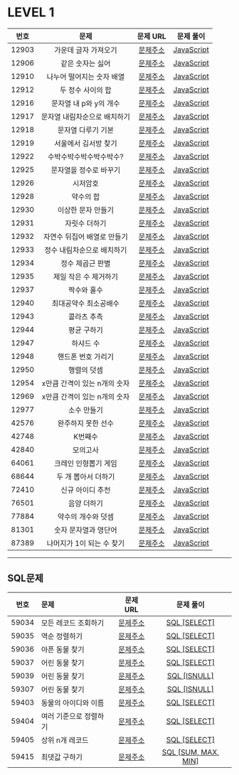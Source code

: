 # LEVEL 1

| 번호  |             문제             |                               문제 URL                               |                                                                                                              문제 풀이                                                                                                               |
| :---: | :--------------------------: | :------------------------------------------------------------------: | :----------------------------------------------------------------------------------------------------------------------------------------------------------------------------------------------------------------------------------: |
| 12903 |     가운데 글자 가져오기     | [문제주소](https://programmers.co.kr/learn/courses/30/lessons/12903) | [JavaScript](https://velog.io/@jungjaedev/%EC%95%8C%EA%B3%A0%EB%A6%AC%EC%A6%98%ED%94%84%EB%A1%9C%EA%B7%B8%EB%9E%98%EB%A8%B8%EC%8A%A4-%EA%B0%80%EC%9A%B4%EB%8D%B0-%EA%B8%80%EC%9E%90-%EA%B0%80%EC%A0%B8%EC%98%A4%EA%B8%B0-JavaScript) |
| 12906 |       같은 숫자는 싫어       | [문제주소](https://programmers.co.kr/learn/courses/30/lessons/12906) |          [JavaScript](https://velog.io/@jungjaedev/%EC%95%8C%EA%B3%A0%EB%A6%AC%EC%A6%98%ED%94%84%EB%A1%9C%EA%B7%B8%EB%9E%98%EB%A8%B8%EC%8A%A4-%EA%B0%99%EC%9D%80-%EC%88%AB%EC%9E%90%EB%8A%94-%EC%8B%AB%EC%96%B4-JavaScript)          |
| 12910 |  나누어 떨어지는 숫자 배열   | [문제주소](https://programmers.co.kr/learn/courses/30/lessons/12910) |                                                                                          [JavaScript](./12910-나누어_떨어지는_숫자_배열.js)                                                                                          |
| 12912 |      두 정수 사이의 합       | [문제주소](https://programmers.co.kr/learn/courses/30/lessons/12912) |                                                                                              [JavaScript](./12912-두_정수_사이의_합.js)                                                                                              |
| 12916 |    문자열 내 p와 y의 개수    | [문제주소](https://programmers.co.kr/learn/courses/30/lessons/12916) |                                                                                           [JavaScript](./12916-문자열_내_p와_y의_개수.js)                                                                                            |
| 12917 | 문자열 내림차순으로 배치하기 | [문제주소](https://programmers.co.kr/learn/courses/30/lessons/12917) |                                                                                        [JavaScript](./12917-문자열_내림차순으로_배치하기.js)                                                                                         |
| 12918 |      문자열 다루기 기본      | [문제주소](https://programmers.co.kr/learn/courses/30/lessons/12918) |                                                                                             [JavaScript](./12918-문자열_다루기_기본.js)                                                                                              |
| 12919 |     서울에서 김서방 찾기     | [문제주소](https://programmers.co.kr/learn/courses/30/lessons/12919) |                                                                                            [JavaScript](./12919-서울에서_김서방_찾기.js)                                                                                             |
| 12922 |   수박수박수박수박수박수?    | [문제주소](https://programmers.co.kr/learn/courses/30/lessons/12922) |                                                                                           [JavaScript](./12922-수박수박수박수박수박수?.js)                                                                                           |
| 12925 |    문자열을 정수로 바꾸기    | [문제주소](https://programmers.co.kr/learn/courses/30/lessons/12925) |                                                                                           [JavaScript](./12925-문자열을_정수로_바꾸기.js)                                                                                            |
| 12926 |           시저암호           | [문제주소](https://programmers.co.kr/learn/courses/30/lessons/12926) |                                                                                                  [JavaScript](./12926-시저_암호.js)                                                                                                  |
| 12928 |          약수의 합           | [문제주소](https://programmers.co.kr/learn/courses/30/lessons/12928) |                                                                                                  [JavaScript](./12928-약수의_합.js)                                                                                                  |
| 12930 |      이상한 문자 만들기      | [문제주소](https://programmers.co.kr/learn/courses/30/lessons/12930) |                                                                                             [JavaScript](./12930-이상한_문자_만들기.js)                                                                                              |
| 12931 |        자릿수 더하기         | [문제주소](https://programmers.co.kr/learn/courses/30/lessons/12931) |                                                                                                [JavaScript](./12931-자릿수_더하기.js)                                                                                                |
| 12932 | 자연수 뒤집어 배열로 만들기  | [문제주소](https://programmers.co.kr/learn/courses/30/lessons/12932) |                                                                                         [JavaScript](./12932-자연수_뒤집어_배열로_만들기.js)                                                                                         |
| 12933 |  정수 내림차순으로 배치하기  | [문제주소](https://programmers.co.kr/learn/courses/30/lessons/12933) |                                                                                         [JavaScript](./12933-정수_내림차순으로_배치하기.js)                                                                                          |
| 12934 |       정수 제곱근 판별       | [문제주소](https://programmers.co.kr/learn/courses/30/lessons/12934) |                                                                                              [JavaScript](./12934-정수_제곱근_판별.js)                                                                                               |
| 12935 |    제일 작은 수 제거하기     | [문제주소](https://programmers.co.kr/learn/courses/30/lessons/12935) | [JavaScript](https://velog.io/@jungjaedev/%EC%95%8C%EA%B3%A0%EB%A6%AC%EC%A6%98%ED%94%84%EB%A1%9C%EA%B7%B8%EB%9E%98%EB%A8%B8%EC%8A%A4-%EC%A0%9C%EC%9D%BC-%EC%9E%91%EC%9D%80-%EC%88%98-%EC%A0%9C%EA%B1%B0%ED%95%98%EA%B8%B0JavaScript) |
| 12937 |         짝수와 홀수          | [문제주소](https://programmers.co.kr/learn/courses/30/lessons/12937) |                                                                                                 [JavaScript](./12937-짝수와_홀수.js)                                                                                                 |
| 12940 |    최대공약수 최소공배수     | [문제주소](https://programmers.co.kr/learn/courses/30/lessons/12940) |                                                                                            [JavaScript](./12940-최대공약수_최소공배수.js)                                                                                            |
| 12943 |         콜라츠 추측          | [문제주소](https://programmers.co.kr/learn/courses/30/lessons/12943) |                                                                                                 [JavaScript](./12943-콜라츠_추측.js)                                                                                                 |
| 12944 |         평균 구하기          | [문제주소](https://programmers.co.kr/learn/courses/30/lessons/12944) |                                                                                                 [JavaScript](./12944-평균_구하기.js)                                                                                                 |
| 12947 |          하샤드 수           | [문제주소](https://programmers.co.kr/learn/courses/30/lessons/12947) |                                                                                                  [JavaScript](./12947-하샤드_수.js)                                                                                                  |
| 12948 |      핸드폰 번호 가리기      | [문제주소](https://programmers.co.kr/learn/courses/30/lessons/12948) |                                                                                             [JavaScript](./12948-핸드폰_번호_가리기.js)                                                                                              |
| 12950 |         행렬의 덧셈          | [문제주소](https://programmers.co.kr/learn/courses/30/lessons/12950) |                                                                                                 [JavaScript](./12950-행렬의_덧셈.js)                                                                                                 |
| 12954 | x만큼 간격이 있는 n개의 숫자 | [문제주소](https://programmers.co.kr/learn/courses/30/lessons/12954) |                                                                                        [JavaScript](./12954-x만큼_간격이_있는_n개의_숫자.js)                                                                                         |
| 12969 | x만큼 간격이 있는 n개의 숫자 | [문제주소](https://programmers.co.kr/learn/courses/30/lessons/12969) |                                                                                               [JavaScript](./12969-직사각형_별찍기.js)                                                                                               |
| 12977 |         소수 만들기          | [문제주소](https://programmers.co.kr/learn/courses/30/lessons/12977) |                             [JavaScript](https://velog.io/@jungjaedev/%ED%94%84%EB%A1%9C%EA%B7%B8%EB%9E%98%EB%A8%B8%EC%8A%A4-%EC%95%8C%EA%B3%A0%EB%A6%AC%EC%A6%98-%EB%AC%B8%EC%A0%9C%ED%92%80%EC%9D%B4)                              |
| 42576 |      완주하지 못한 선수      | [문제주소](https://programmers.co.kr/learn/courses/30/lessons/42576) |                                                                                             [JavaScript](./42576-완주하지_못한_선수.js)                                                                                              |
| 42748 |           K번째수            | [문제주소](https://programmers.co.kr/learn/courses/30/lessons/42748) |                             [JavaScript](https://velog.io/@jungjaedev/%EC%95%8C%EA%B3%A0%EB%A6%AC%EC%A6%98%ED%94%84%EB%A1%9C%EA%B7%B8%EB%9E%98%EB%A8%B8%EC%8A%A4-K%EB%B2%88%EC%A7%B8%EC%88%98JavaScript)                             |
| 42840 |           모의고사           | [문제주소](https://programmers.co.kr/learn/courses/30/lessons/42840) |                                                                                                  [JavaScript](./42840-모의고사.js)                                                                                                   |
| 64061 |     크레인 인형뽑기 게임     | [문제주소](https://programmers.co.kr/learn/courses/30/lessons/64061) |                                                                                            [JavaScript](./64061-크레인_인형뽑기_게임.js)                                                                                             |
| 68644 |     두 개 뽑아서 더하기      | [문제주소](https://programmers.co.kr/learn/courses/30/lessons/68644) |     [JavaScript](https://velog.io/@jungjaedev/%EC%95%8C%EA%B3%A0%EB%A6%AC%EC%A6%98%ED%94%84%EB%A1%9C%EA%B7%B8%EB%9E%98%EB%A8%B8%EC%8A%A4-%EB%91%90-%EA%B0%9C-%EB%BD%91%EC%95%84%EC%84%9C-%EB%8D%94%ED%95%98%EA%B8%B0-JavaScript)     |
| 72410 |       신규 아이디 추천       | [문제주소](https://programmers.co.kr/learn/courses/30/lessons/72410) |          [JavaScript](https://velog.io/@jungjaedev/%EC%95%8C%EA%B3%A0%EB%A6%AC%EC%A6%98%ED%94%84%EB%A1%9C%EA%B7%B8%EB%9E%98%EB%A8%B8%EC%8A%A4-%EC%8B%A0%EA%B7%9C-%EC%95%84%EC%9D%B4%EB%94%94-%EC%B6%94%EC%B2%9C-JavaScript)          |
| 76501 |         음양 더하기          | [문제주소](https://programmers.co.kr/learn/courses/30/lessons/76501) |                    [JavaScript](https://velog.io/@jungjaedev/%EC%95%8C%EA%B3%A0%EB%A6%AC%EC%A6%98%ED%94%84%EB%A1%9C%EA%B7%B8%EB%9E%98%EB%A8%B8%EC%8A%A4-%EC%9D%8C%EC%96%91-%EB%8D%94%ED%95%98%EA%B8%B0JavaScript)                    |
| 77884 |      약수의 개수와 덧셈      | [문제주소](https://programmers.co.kr/learn/courses/30/lessons/77884) |      [JavaScript](https://velog.io/@jungjaedev/%EC%95%8C%EA%B3%A0%EB%A6%AC%EC%A6%98%ED%94%84%EB%A1%9C%EA%B7%B8%EB%9E%98%EB%A8%B8%EC%8A%A4-%EC%95%BD%EC%88%98%EC%9D%98-%EA%B0%9C%EC%88%98%EC%99%80-%EB%8D%A7%EC%85%88JavaScript)      |
| 81301 |     숫자 문자열과 영단어     | [문제주소](https://programmers.co.kr/learn/courses/30/lessons/81301) |                                                                                            [JavaScript](./81301-숫자_문자열과_영단어.js)                                                                                             |
| 87389 |  나머지가 1이 되는 수 찾기   | [문제주소](https://programmers.co.kr/learn/courses/30/lessons/87389) |                                                                                          [JavaScript](./87389-나머지가_1이_되는_수_찾기.js)                                                                                          |

---

## SQL문제

| 번호  | 문제                   |                               문제 URL                               |                       문제 풀이                       |
| :---: | :--------------------- | :------------------------------------------------------------------: | :---------------------------------------------------: |
| 59034 | 모든 레코드 조회하기   | [문제주소](https://programmers.co.kr/learn/courses/30/lessons/59034) |   [SQL [SELECT]](./59034-모든_레코드_조회하기.sql)    |
| 59035 | 역순 정렬하기          | [문제주소](https://programmers.co.kr/learn/courses/30/lessons/59035) |       [SQL [SELECT]](./59035-역순_정렬하기.sql)       |
| 59036 | 아픈 동물 찾기         | [문제주소](https://programmers.co.kr/learn/courses/30/lessons/59036) |      [SQL [SELECT]](./59036-아픈_동물_찾기.sql)       |
| 59037 | 어린 동물 찾기         | [문제주소](https://programmers.co.kr/learn/courses/30/lessons/59037) |      [SQL [SELECT]](./59037-어린_동물_찾기.sql)       |
| 59039 | 어린 동물 찾기         | [문제주소](https://programmers.co.kr/learn/courses/30/lessons/59039) | [SQL [ISNULL]](./59039-이름이_없는_동물의_아이디.sql) |
| 59307 | 어린 동물 찾기         | [문제주소](https://programmers.co.kr/learn/courses/30/lessons/59307) | [SQL [ISNULL]](./59307-이름이_있는_동물의_아이디.sql) |
| 59403 | 동물의 아이디와 이름   | [문제주소](https://programmers.co.kr/learn/courses/30/lessons/59403) |   [SQL [SELECT]](./59403-동물의_아이디와_이름.sql)    |
| 59404 | 여러 기준으로 정렬하기 | [문제주소](https://programmers.co.kr/learn/courses/30/lessons/59403) |  [SQL [SELECT]](./59404-여러_기준으로_정렬하기.sql)   |
| 59405 | 상위 n개 레코드        | [문제주소](https://programmers.co.kr/learn/courses/30/lessons/59403) |      [SQL [SELECT]](./59405-상위_n개_레코드.sql)      |
| 59415 | 최댓값 구하기          | [문제주소](https://programmers.co.kr/learn/courses/30/lessons/59415) |   [SQL [SUM, MAX, MIN]](./59415-최댓값_구하기.sql)    |
